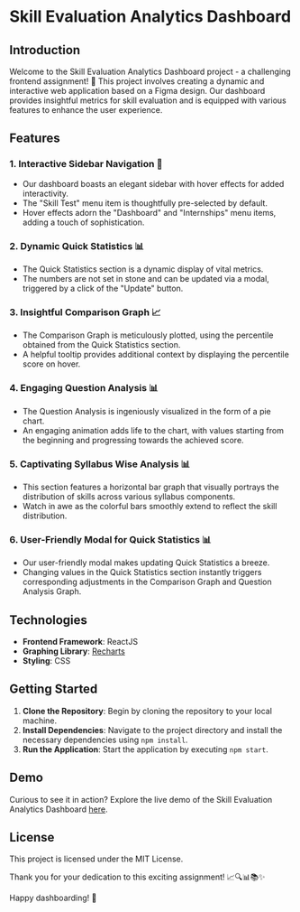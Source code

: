 # Skill Evaluation Analytics Dashboard

## Introduction
Welcome to the Skill Evaluation Analytics Dashboard project - a challenging frontend assignment! 🚀 This project involves creating a dynamic and interactive web application based on a Figma design. Our dashboard provides insightful metrics for skill evaluation and is equipped with various features to enhance the user experience.

## Features

### 1. Interactive Sidebar Navigation 📌
- Our dashboard boasts an elegant sidebar with hover effects for added interactivity.
- The "Skill Test" menu item is thoughtfully pre-selected by default.
- Hover effects adorn the "Dashboard" and "Internships" menu items, adding a touch of sophistication.

### 2. Dynamic Quick Statistics 📊
- The Quick Statistics section is a dynamic display of vital metrics.
- The numbers are not set in stone and can be updated via a modal, triggered by a click of the "Update" button.

### 3. Insightful Comparison Graph 📈
- The Comparison Graph is meticulously plotted, using the percentile obtained from the Quick Statistics section.
- A helpful tooltip provides additional context by displaying the percentile score on hover.

### 4. Engaging Question Analysis 📊
- The Question Analysis is ingeniously visualized in the form of a pie chart.
- An engaging animation adds life to the chart, with values starting from the beginning and progressing towards the achieved score.

### 5. Captivating Syllabus Wise Analysis 📊
- This section features a horizontal bar graph that visually portrays the distribution of skills across various syllabus components.
- Watch in awe as the colorful bars smoothly extend to reflect the skill distribution.

### 6. User-Friendly Modal for Quick Statistics 📊
- Our user-friendly modal makes updating Quick Statistics a breeze.
- Changing values in the Quick Statistics section instantly triggers corresponding adjustments in the Comparison Graph and Question Analysis Graph.

## Technologies
- **Frontend Framework**: ReactJS
- **Graphing Library**: [Recharts](https://recharts.org/)
- **Styling**: CSS

## Getting Started
1. **Clone the Repository**: Begin by cloning the repository to your local machine.
2. **Install Dependencies**: Navigate to the project directory and install the necessary dependencies using `npm install`.
3. **Run the Application**: Start the application by executing `npm start`.

## Demo
Curious to see it in action? Explore the live demo of the Skill Evaluation Analytics Dashboard [here](https://frontend-assignment-cuvette.netlify.app/).

## License
This project is licensed under the MIT License.

Thank you for your dedication to this exciting assignment! 📈🔍📊📚✨

Happy dashboarding! 🚀
